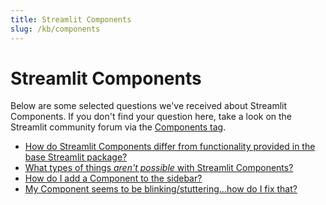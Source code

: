 ```yaml
---
title: Streamlit Components
slug: /kb/components
---
```


# Streamlit Components 

Below are some selected questions we've received about Streamlit Components. If you don't find your question here, take a look on the Streamlit community forum via the [Components tag](https://discuss.streamlit.io/tag/custom-components).

- [How do Streamlit Components differ from functionality provided in the base Streamlit package?](/kb/components/how-streamlit-components-differ-base-package)
- [What types of things _*aren't possible*_ with Streamlit Components?](/kb/components/not-possibe-streamlit-components)
- [How do I add a Component to the sidebar?](/kb/components/add-component-sidebar)
- [My Component seems to be blinking/stuttering...how do I fix that?](/kb/components/component-blinking-stuttering-fix)